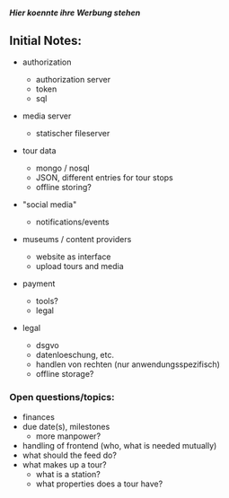##### Hier koennte ihre Werbung stehen


## Initial Notes:
- authorization
	-	authorization server
	-	token
	-	sql

- media server
	-	statischer fileserver

- tour data
	-	mongo / nosql
	-	JSON, different entries for tour stops
	-	offline storing?

- "social media"
	-	notifications/events

- museums / content providers
	-	website as interface
	-	upload tours and media

- payment
	-	tools?
	-	legal

- legal
	-	dsgvo
	-	datenloeschung, etc.
	-	handlen von rechten (nur anwendungsspezifisch)
	-	offline storage?

### Open questions/topics:
- finances
- due date(s), milestones
	-	more manpower?
- handling of frontend (who, what is needed mutually)
- what should the feed do?
- what makes up a tour?
	-	what is a station?
	-	what properties does a tour have?
